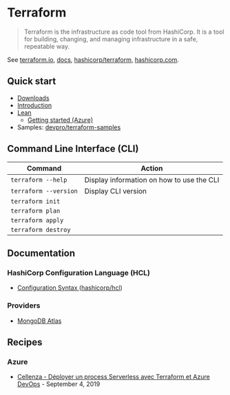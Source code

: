 # Terraform

> Terraform is the infrastructure as code tool from HashiCorp. It is a tool for building, changing, and managing infrastructure in a safe, repeatable way.

See [terraform.io](https://www.terraform.io/), [docs](https://www.terraform.io/docs/index.html), [hashicorp/terraform](https://github.com/hashicorp/terraform), [hashicorp.com](https://www.hashicorp.com/products/terraform/).

## Quick start

- [Downloads](https://www.terraform.io/downloads.html)
- [Introduction](https://www.terraform.io/intro/index.html)
- [Lean](https://learn.hashicorp.com/terraform)
  - [Getting started (Azure)](https://learn.hashicorp.com/tutorials/terraform/infrastructure-as-code?in=terraform/azure-get-started)
- Samples: [devpro/terraform-samples](https://github.com/devpro/terraform-samples)

## Command Line Interface (CLI)

Command | Action
------- | ------
`terraform --help` | Display information on how to use the CLI
`terraform --version` | Display CLI version
`terraform init` | 
`terraform plan` | 
`terraform apply` | 
`terraform destroy` | 

## Documentation

### HashiCorp Configuration Language (HCL)

- [Configuration Syntax ](https://www.terraform.io/docs/configuration/syntax.html) ([hashicorp/hcl](https://github.com/hashicorp/hcl))

### Providers

- [MongoDB Atlas](https://github.com/terraform-providers/terraform-provider-mongodbatlas)

## Recipes

### Azure

- [Cellenza - Déployer un process Serverless avec Terraform et Azure DevOps](https://blog.cellenza.com/devops/deployer-un-process-serverless-avec-terraform-et-azure-devops/) - September 4, 2019
